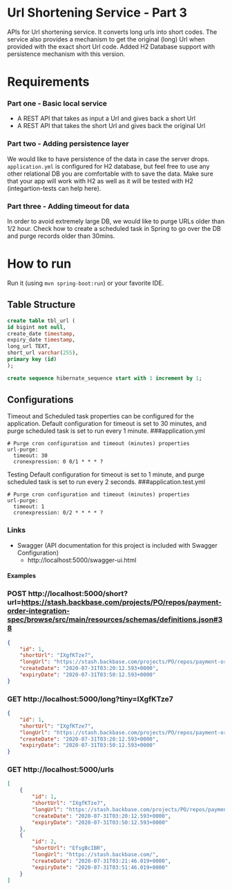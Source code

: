 Url Shortening Service - Part 3
===============================

APIs for Url shortening service. It converts long urls into short codes.
The service also provides a mechanism to get the original (long) Url when provided with the exact short Url code.
Added H2 Database support with persistence mechanism with this version.

# Requirements

### Part one - Basic local service
* A REST API that takes as input a Url and gives back a short Url
* A REST API that takes the short Url and gives back the original Url

### Part two - Adding persistence layer
We would like to have persistence of the data in case the server drops.
`application.yml` is configured for H2 database, but feel free to use any other relational DB you are comfortable with to save the data.
Make sure that your app will work with H2 as well as it will be tested with H2 (integartion-tests can help here).

### Part three - Adding timeout for data
In order to avoid extremely large DB, we would like to purge URLs older than 1/2 hour.
Check how to create a scheduled task in Spring to go over the DB and purge records older than 30mins.

# How to run
Run it (using `mvn spring-boot:run`) or your favorite IDE.

## Table Structure

```sql
create table tbl_url (
id bigint not null, 
create_date timestamp, 
expiry_date timestamp, 
long_url TEXT, 
short_url varchar(255), 
primary key (id)
);

create sequence hibernate_sequence start with 1 increment by 1;
```

## Configurations

Timeout and Scheduled task properties can be configured for the application.
Default configuration for timeout is set to 30 minutes, and purge scheduled task is set to run every 1 minute.
###application.yml
```properties
# Purge cron configuration and timeout (minutes) properties
url-purge:
  timeout: 30
  cronexpression: 0 0/1 * * * ?
```
Testing Default configuration for timeout is set to 1 minute, and purge scheduled task is set to run every 2 seconds.
###application.test.yml
```properties
# Purge cron configuration and timeout (minutes) properties
url-purge:
  timeout: 1
  cronexpression: 0/2 * * * * ?
```

### Links
- Swagger (API documentation for this project is included with Swagger Configuration)
  - http://localhost:5000/swagger-ui.html

#### Examples

### POST http://localhost:5000/short?url=https://stash.backbase.com/projects/PO/repos/payment-order-integration-spec/browse/src/main/resources/schemas/definitions.json#38
```json
{
    "id": 1,
    "shortUrl": "IXgfKTze7",
    "longUrl": "https://stash.backbase.com/projects/PO/repos/payment-order-integration-spec/browse/src/main/resources/schemas/definitions.json",
    "createDate": "2020-07-31T03:20:12.593+0000",
    "expiryDate": "2020-07-31T03:50:12.593+0000"
}
```

### GET http://localhost:5000/long?tiny=IXgfKTze7
```json
{
    "id": 1,
    "shortUrl": "IXgfKTze7",
    "longUrl": "https://stash.backbase.com/projects/PO/repos/payment-order-integration-spec/browse/src/main/resources/schemas/definitions.json",
    "createDate": "2020-07-31T03:20:12.593+0000",
    "expiryDate": "2020-07-31T03:50:12.593+0000"
}
```

### GET http://localhost:5000/urls
```json
[
    {
        "id": 1,
        "shortUrl": "IXgfKTze7",
        "longUrl": "https://stash.backbase.com/projects/PO/repos/payment-order-integration-spec/browse/src/main/resources/schemas/definitions.json",
        "createDate": "2020-07-31T03:20:12.593+0000",
        "expiryDate": "2020-07-31T03:50:12.593+0000"
    },
    {
        "id": 2,
        "shortUrl": "EfsgBcIBR",
        "longUrl": "https://stash.backbase.com/",
        "createDate": "2020-07-31T03:21:46.019+0000",
        "expiryDate": "2020-07-31T03:51:46.019+0000"
    }
]
```


